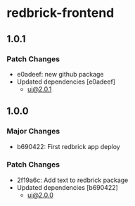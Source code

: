 # redbrick-frontend

## 1.0.1

### Patch Changes

- e0adeef: new github package
- Updated dependencies [e0adeef]
  - ui@2.0.1

## 1.0.0

### Major Changes

- b690422: First redbrick app deploy

### Patch Changes

- 2f19a6c: Add text to redbrick package
- Updated dependencies [b690422]
  - ui@2.0.0
